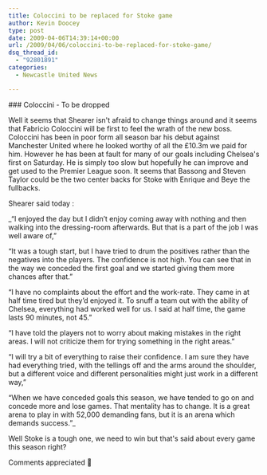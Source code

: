 ```yaml
---
title: Coloccini to be replaced for Stoke game
author: Kevin Doocey
type: post
date: 2009-04-06T14:39:14+00:00
url: /2009/04/06/coloccini-to-be-replaced-for-stoke-game/
dsq_thread_id:
  - "92801891"
categories:
  - Newcastle United News

---
```

### Coloccini - To be dropped

Well it seems that Shearer isn't afraid to change things around and it seems that Fabricio Coloccini will be first to feel the wrath of the new boss. Coloccini has been in poor form all season bar his debut against Manchester United where he looked worthy of all the £10.3m we paid for him. However he has been at fault for many of our goals including Chelsea's first on Saturday. He is simply too slow but hopefully he can improve and get used to the Premier League soon. It seems that Bassong and Steven Taylor could be the two center backs for Stoke with Enrique and Beye the fullbacks.

Shearer said today :

_“I enjoyed the day but I didn’t enjoy coming away with nothing and then walking into the dressing-room afterwards. But that is a part of the job I was well aware of,”

“It was a tough start, but I have tried to drum the positives rather than the negatives into the players. The confidence is not high. You can see that in the way we conceded the first goal and we started giving them more chances after that.”

“I have no complaints about the effort and the work-rate. They came in at half time tired but they’d enjoyed it. To snuff a team out with the ability of Chelsea, everything had worked well for us. I said at half time, the game lasts 90 minutes, not 45.”

“I have told the players not to worry about making mistakes in the right areas. I will not criticize them for trying something in the right areas.”

“I will try a bit of everything to raise their confidence. I am sure they have had everything tried, with the tellings off and the arms around the shoulder, but a different voice and different personalities might just work in a different way,”

“When we have conceded goals this season, we have tended to go on and concede more and lose games. That mentality has to change. It is a great arena to play in with 52,000 demanding fans, but it is an arena which demands success.”_

Well Stoke is a tough one, we need to win but that's said about every game this season right?

Comments appreciated 🙂
